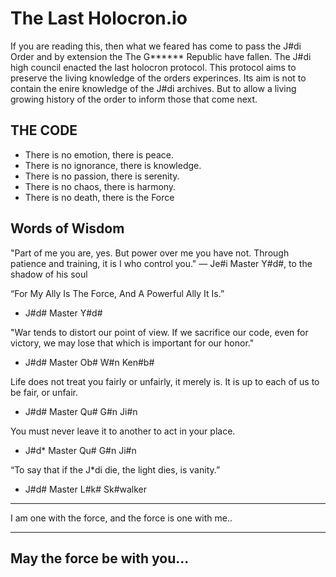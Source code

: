 # The Last Holocron.io

If you are reading this, then what we feared has come to pass the J#di Order and by extension the The G****** Republic have fallen. The J#di high council enacted the last holocron protocol. This protocol aims to preserve the living knowledge of the orders experinces. Its aim is not to contain the enire knowledge of the J#di archives. But to allow a living growing history of the order to inform those that come next.

## THE CODE

- There is no emotion, there is peace.
- There is no ignorance, there is knowledge.
- There is no passion, there is serenity.
- There is no chaos, there is harmony.
- There is no death, there is the Force

## Words of Wisdom

"Part of me you are, yes. But power over me you have not. Through patience and training, it is I who control you."
― Je#i Master Y#d#, to the shadow of his soul

“For My Ally Is The Force, And A Powerful Ally It Is.” 
- J#d# Master Y#d#

"War tends to distort our point of view. If we sacrifice our code, even for victory, we may lose that which is important for our honor."
- J#d# Master Ob# W#n Ken#b#

Life does not treat you fairly or unfairly, it merely is. It is up to each of us to be fair, or unfair.
- J#d# Master Qu# G#n Ji#n

You must never leave it to another to act in your place.
- J#d* Master Qu# G#n Ji#n

“To say that if the J*di die, the light dies, is vanity.”
- J#d# Master L#k# Sk#walker

---

I am one with the force, and the force is one with me..

---

## May the force be with you...
